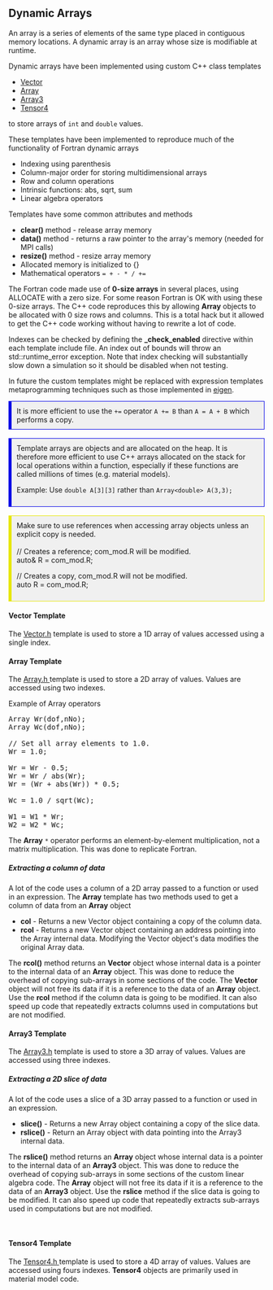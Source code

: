 <h2 id="developer_dynamic_arrays"> Dynamic Arrays </h2>
An array is a series of elements of the same type placed in contiguous memory locations. A dynamic array is an array whose size is modifiable at runtime.

Dynamic arrays have been implemented using custom C++ class templates 
<br>
<ul style="list-style-type:disc;">
<li> <a href="#developer_dynamic_arrays_vector"> Vector </a>  </li>
<li> <a href="#developer_dynamic_arrays_array"> Array </a>  </li>
<li> <a href="#developer_dynamic_arrays_array3"> Array3 </a>  </li>
<li> <a href="#developer_dynamic_arrays_tensor4"> Tensor4 </a>  </li>
</ul>
to store arrays of <code>int</code> and <code>double</code> values.

These templates have been implemented to reproduce much of the functionality of Fortran dynamic arrays
<ul style="list-style-type:disc;">
<li> Indexing using parenthesis </i>
<li> Column-major order for storing multidimensional arrays </i>
<li> Row and column operations </i>
<li> Intrinsic functions: abs, sqrt, sum </i>
<li> Linear algebra operators </i>
</ul>

Templates have some common attributes and methods 
<ul style="list-style-type:disc;">
<li> <strong>clear()</strong> method - release array memory </i>
<li> <strong>data()</strong> method - returns a raw pointer to the array's memory (needed for MPI calls)</i>
<li> <strong>resize()</strong> method - resize array memory </i>
<li> Allocated memory is initialized to {} </i>
<li> Mathematical operators <code>= + - * / +=</code> </li>
</ul>


The Fortran code made use of <strong>0-size arrays</strong> in several places, using ALLOCATE with a zero size. For some reason Fortran is OK with using these 0-size arrays.
The C++ code reproduces this by allowing <strong>Array</strong> objects to be allocated with 0 size rows and columns. This is a total hack but it allowed to get the C++ code working without having to rewrite a lot of code.

Indexes can be checked by defining the <strong>_check_enabled</strong> directive within each template include file. An index out of bounds will throw an std::runtime_error exception. Note that index checking will substantially slow down a simulation so it should be disabled when not testing.

In future the custom templates might be replaced with expression templates metaprogramming techniques such as those implemented in <a href="https://eigen.tuxfamily.org/index.php?title=Main_Page">eigen</a>. 

<div style="background-color: #F0F0F0; padding: 10px; border: 1px solid #0000e6; border-left: 6px solid #0000e6">
It is more efficient to use the <code>+=</code> operator <code>A += B</code> than <code>A = A + B</code> which performs a copy.
</div>

<br>
<div style="background-color: #F0F0F0; padding: 10px; border: 1px solid #0000e6; border-left: 6px solid #0000e6">
Template arrays are objects and are allocated on the heap. It is therefore more efficient to use C++ arrays allocated on the stack for local operations within a function, especially if these functions are called millions of times (e.g. material models).

Example: Use <code>double A[3][3]</code> rather than <code>Array&lt;double> A(3,3);</code>
</div>

<br>
<div style="background-color: #F0F0F0; padding: 10px; border: 1px solid #e6e600; border-left: 6px solid #e6e600">
Make sure to use references when accessing array objects unless an explicit copy is needed.
<br><br>
// Creates a reference; com_mod.R will be modified.<br>
auto& R = com_mod.R;      

// Creates a copy, com_mod.R will not be modified.<br>
auto R = com_mod.R;       
</div>

<!-- --------------------------------------------------------- -->
<!-- --------------- Vector Template ------------------------- -->
<!-- --------------------------------------------------------- -->
<h4 id="developer_dynamic_arrays_vector"> Vector Template </h4>
The <a href="https://github.com/SimVascular/svMultiPhysics/blob/b92add4a33eea4b6632fb323f484f08d3e62a716/Code/Source/svFSI/Vector.h#L48"> Vector.h</a> template is used to store a 1D array of values accessed using a single index. 

<!-- --------------------------------------------------------- -->
<!-- --------------- Array Template  ------------------------- -->
<!-- --------------------------------------------------------- -->
<br>
<h4 id="developer_dynamic_arrays_array"> Array Template </h4>
The <a href="https://github.com/SimVascular/svMultiPhysics/blob/b92add4a33eea4b6632fb323f484f08d3e62a716/Code/Source/svFSI/Array.h#L53"> Array.h </a> template is used to store a 2D array of values. Values are accessed using two indexes. 

Example of Array operators
<pre>
Array<double> Wr(dof,nNo);
Array<double> Wc(dof,nNo);
 
// Set all array elements to 1.0.
Wr = 1.0;
 
Wr = Wr - 0.5;
Wr = Wr / abs(Wr);
Wr = (Wr + abs(Wr)) * 0.5;
 
Wc = 1.0 / sqrt(Wc);
 
W1 = W1 * Wr;
W2 = W2 * Wc;
</pre>

The <strong>Array</strong> <code>*</code> operator performs an element-by-element multiplication, not a matrix multiplication. This was done to replicate Fortran.

<h5> Extracting a column of data </h5>
A lot of the code uses a column of a 2D array passed to a function or used in an expression. 
The <strong>Array</strong> template has two methods used to get a column of data from an <strong>Array</strong> 
object 
<ul style="list-style-type:disc;">
<li> <strong>col</strong> - Returns a new Vector<T> object containing a copy of the column data.
<li> <strong>rcol</strong> - Returns a new Vector<T> object containing an address pointing into the Array internal data. Modifying the Vector<T> object's data modifies the original Array data. 
</i>
</ul>

The <strong>rcol()</strong> method returns an <strong>Vector</strong> object whose internal data is a pointer to 
the internal data of an <strong>Array</strong> object. This was done to reduce the overhead of copying sub-arrays 
in some sections of the code. The <strong>Vector</strong> object will not free its data if it 
is a reference to the data of an <strong>Array</strong> object. Use the <strong>rcol</strong> method if the 
column data is going to be modified. It can also speed up code that repeatedly extracts columns used in computations but are not modified.

<!-- --------------------------------------------------------- -->
<!-- --------------- Array3 Template  ------------------------ -->
<!-- --------------------------------------------------------- -->
<h4 id="developer_dynamic_arrays_array3"> Array3 Template </h4>
The <a href="https://github.com/SimVascular/svMultiPhysics/blob/b92add4a33eea4b6632fb323f484f08d3e62a716/Code/Source/svFSI/Array3.h#L45">Array3.h</a> template is used to store a 3D array of values. Values are accessed using three indexes.  

<h5> Extracting a 2D slice of data </h5>
A lot of the code uses a slice of a 3D array passed to a function or used in an expression. 
<ul style="list-style-type:disc;">
<li> <strong>slice()</strong> - Returns a new Array<T> object containing a copy of the slice data. 
<li> <strong>rslice()</strong> - Return an Array<T> object with data pointing into the Array3 internal data. 
</ul>

The <strong>rslice()</strong> method returns an <strong>Array</strong> object whose internal data is a pointer to 
the internal data of an <strong>Array3</strong> object. This was done to reduce the overhead of copying sub-arrays 
in some sections of the custom linear algebra code. The <strong>Array</strong> object will not free its data if it 
is a reference to the data of an <strong>Array3</strong> object. Use the <strong>rslice</strong> method if the 
slice data is going to be modified. It can also speed up code that repeatedly extracts sub-arrays used in computations but are not modified.

<!-- --------------------------------------------------------- -->
<!-- --------------- Tensor4 Template  ----------------------- -->
<!-- --------------------------------------------------------- -->
<br>
<h4 id="developer_dynamic_arrays_tensor4"> Tensor4 Template </h4>
The <a href="https://github.com/SimVascular/svMultiPhysics/blob/b92add4a33eea4b6632fb323f484f08d3e62a716/Code/Source/svFSI/Tensor4.h#L44"> Tensor4.h </a> template is used to store a 4D array of values. Values are accessed using fours indexes.  
<strong>Tensor4</strong> objects are primarily used in material model code.

